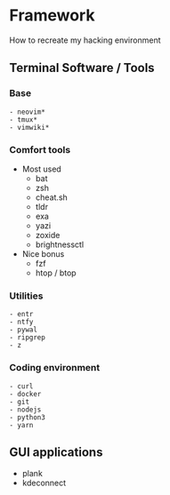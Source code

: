 # Framework
How to recreate my hacking environment

## Terminal Software / Tools
### Base 
	- neovim*
	- tmux*
	- vimwiki*
 
### Comfort tools
  * Most used
    - bat
    - zsh
    - cheat.sh
    - tldr
    - exa
    - yazi
    - zoxide
    - brightnessctl
  * Nice bonus
    - fzf
    - htop / btop
  
### Utilities
	- entr
	- ntfy
	- pywal
	- ripgrep
	- z

### Coding environment
	- curl
	- docker
	- git
	- nodejs
	- python3
	- yarn

## GUI applications
 - plank
 - kdeconnect
